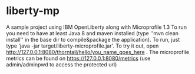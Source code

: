 # liberty-mp
A sample project using IBM OpenLiberty along with Microprofile 1.3 To run you need to have at least Java 8 and maven installed (type ''mvn clean install'' in the base dir to compile&package the application). To run, just type 'java -jar target/liberty-microprofile.jar'. To try it out, open http://127.0.0.1:8080/thorntail/hello/you_name_goes_here . 
The microprofile metrics can be found on https://127.0.0.1:8080/metrics (use admin/adminpwd to access the protected url)
